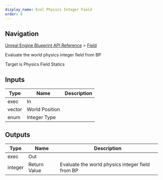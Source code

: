 ```yaml
---
display_name: Eval Physics Integer Field
order: 8
---
```

## Navigation

[Unreal Engine Blueprint API Reference](https://dev.epicgames.com/documentation/en-us/unreal-engine/BlueprintAPI) > [Field](https://dev.epicgames.com/documentation/en-us/unreal-engine/BlueprintAPI/Field)

Evaluate the world physics integer field from BP

Target is Physics Field Statics

## Inputs

| Type | Name | Description |
| --- | --- | --- |
| exec | In |  |
| vector | World Position |  |
| enum | Integer Type |  |

## Outputs

| Type | Name | Description |
| --- | --- | --- |
| exec | Out |  |
| integer | Return Value | Evaluate the world physics integer field from BP |

